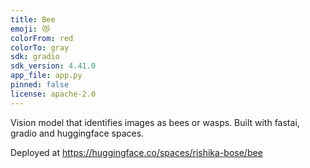 ```yaml
---
title: Bee
emoji: 😻
colorFrom: red
colorTo: gray
sdk: gradio
sdk_version: 4.41.0
app_file: app.py
pinned: false
license: apache-2.0
---
```


Vision model that identifies images as bees or wasps. Built with fastai, gradio and huggingface spaces.

Deployed at https://huggingface.co/spaces/rishika-bose/bee 
